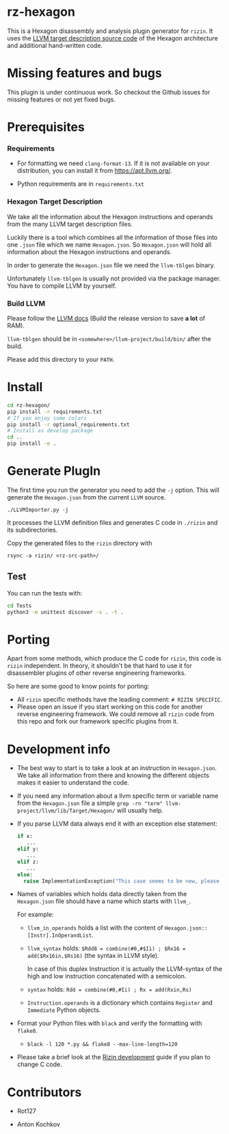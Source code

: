 <!--
SPDX-FileCopyrightText: 2021 Rot127 <unisono@quyllur.org>

SPDX-License-Identifier: LGPL-3.0-only
-->

# rz-hexagon

This is a Hexagon disassembly and analysis plugin generator for `rizin`.
It uses the [LLVM target description source code](https://github.com/llvm/llvm-project/tree/main/llvm/lib/Target/Hexagon)
of the Hexagon architecture and additional hand-written code.

# Missing features and bugs

This plugin is under continuous work. So checkout the Github issues for missing features or not yet fixed bugs.

# Prerequisites

### Requirements

- For formatting we need `clang-format-13`. If it is not available on your distribution, you can install it from https://apt.llvm.org/.

- Python requirements are in `requirements.txt`
### Hexagon Target Description

We take all the information about the Hexagon instructions and operands from the many LLVM target description files.

Luckily there is a tool which combines all the information of those files into one `.json` file which we name `Hexagon.json`. 
So `Hexagon.json` will hold all information about the Hexagon instructions and operands.

In order to generate the `Hexagon.json` file we need the `llvm-tblgen` binary.

Unfortunately `llvm-tblgen` is usually not provided via the package manager. You have to compile LLVM by yourself.

### Build LLVM

Please follow the [LLVM docs](https://llvm.org/docs/GettingStarted.html#getting-the-source-code-and-building-llvm)
(Build the release version to save **a lot** of RAM).

`llvm-tblgen` should be in `<somewhere>/llvm-project/build/bin/` after the build.

Please add this directory to your `PATH`.

# Install

```bash
cd rz-hexagon/
pip install -r requirements.txt
# If you enjoy some colors
pip install -r optional_requirements.txt
# Install as develop package
cd ..
pip install -e .
```

# Generate PlugIn

The first time you run the generator you need to add the `-j` option.
This will generate the `Hexagon.json` from the current `LLVM` source.
```
./LLVMImporter.py -j
```

It processes the LLVM definition files and generates C code in `./rizin` and its subdirectories.

Copy the generated files to the `rizin` directory with
  ```commandline
  rsync -a rizin/ <rz-src-path>/
  ```

## Test

You can run the tests with:
```bash
cd Tests
python3 -m unittest discover -s . -t .
```

# Porting

Apart from some methods, which produce the C code for `rizin`, this code is `rizin` independent.
In theory, it shouldn't be that hard to use it for disassembler plugins of other reverse engineering frameworks.

So here are some good to know points for porting:
- All `rizin` specific methods have the leading comment: `# RIZIN SPECIFIC`.
- Please open an issue if you start working on this code for another reverse engineering framework.
  We could remove all `rizin` code from this repo and fork our framework specific plugins from it.

# Development info

- The best way to start is to take a look at an instruction in `Hexagon.json`.
  We take all information from there and knowing the different objects
  makes it easier to understand the code.
- If you need any information about a llvm specific term or variable name from the `Hexagon.json` file a simple
  `grep -rn "term" llvm-project/llvm/lib/Target/Hexagon/` will usually help.
- If you parse LLVM data always end it with an exception else statement:
  ```python
  if x:
     ...
  elif y:
     ...
  elif z:
     ...
  else:
    raise ImplementationException("This case seems to be new, please add it.")
  ```
- Names of variables which holds data directly taken from the `Hexagon.json` file
  should have a name which starts with
`llvm_`.
  
  For example:
  
  - `llvm_in_operands` holds a list with the content of `Hexagon.json::[Instr].InOperandList`.
  - `llvm_syntax` holds: `$Rdd8 = combine(#0,#$Ii) ; $Rx16 = add($Rx16in,$Rs16)` (the syntax in LLVM style).

    In case of this duplex Instruction it is actually the LLVM-syntax of the high and
    low instruction concatenated with a semicolon.
  - `syntax` holds: `Rdd = combine(#0,#Ii) ; Rx = add(Rxin,Rs)`
  - `Instruction.operands` is a dictionary which contains `Register` and `Immediate` Python objects.

- Format your Python files with `black` and verify the formatting with `flake8`.
  - `black -l 120 *.py && flake8 --max-line-length=120`

- Please take a brief look at the [Rizin development](https://github.com/rizinorg/rizin/blob/dev/DEVELOPERS.md) guide if you plan to change C code.

# Contributors

* Rot127

* Anton Kochkov

